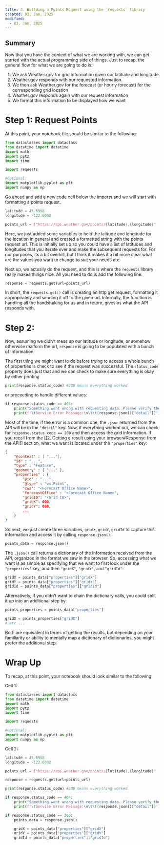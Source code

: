```yaml
---
title: 3. Building a Points Request using the `requests` library
created: 03, Jan, 2025
modified:
  - 03, Jan, 2025
---
```


## Summary

Now that you have the context of what we are working with, we can get started with the actual programming side of things. Just to recap, the general flow for what we are going to do is:

1. We ask Weather.gov for grid information given our latitude and longitude
2. Weather.gov responds with our requested information.
3. We then ask Weather.gov for the forecast (or hourly forecast) for the corresponding grid location
4. Weather.gov responds again with our request information
5. We format this information to be displayed how we want

# Step 1: Request Points

At this point, your notebook file should be similar to the following:

```py
from dataclasses import dataclass
from datetime import datetime
import math
import pytz
import time

import requests

#Optional:
import matplotlib.pyplot as plt
import numpy as np
```

Go ahead and add a new code cell below the imports and we will start with formatting a points request.

```py
latitude = 45.5958
longitude = -122.6092

points_url = f"https://api.weather.gov/points/{latitude},{longitude}"
```

Here, we just added some variables to hold the latitude and longitude for the location in general and created a formatted string with the points request url. This is initially set up so you could have a list of latitudes and longitudes that you iterate over and make the subsequent requests for. For our purposes, its a bit overkill, but I think it makes it a bit more clear what are the values you want to change to suit your needs are.

Next up, we actually do the request, and this is where the `requests` library really makes things nice. All you need to do is add the following line:

```py
response = requests.get(url=points_url)
```

In short, the `requests.get()` call is creating an http get request, formatting it appropriately and sending it off to the given url. Internally, the function is handling all the handshaking for us and in return, gives us what the API responds with.

# Step 2: 

Now, assuming we didn't mess up our latitude or longitude, or somehow otherwise malform the url, `response` is going to be populated with a bunch of information.

The first thing we might want to do before trying to access a whole bunch of properties is check to see if the request was successful. The `status_code` property does just that and we can check to make sure everything is okay by either printing 

```py
print(response.status_code) #200 means everything worked
```

or proceeding to handle different values:

```py
if response.status_code == 404:
    print("Something went wrong with requesting data. Please verify the latitude and longitude are correct before retrying.")
    print(f'\tService Error Message:\n\t\t{response.json()["detail"]}')
```

Most of the time, if the error is a common one, the `.json` returned from the API will be in the `"detail"` key.  Now, if everything worked out, we can check for `response.status_code == 200` and then access the grid information. If you recall from the [[2. Getting a result using your browser#Response from the API]] section, what we want is located under the `"properties"` key:

```json
{
	"@context" : [ "..."],
	"id" : "...",
	"type" : "Feature",
	"geometry" : { "..." },
	"properties" : {
		"@id" : "...",
		"@type" : "wx:Point",
		"cwa": "<Forecast Office Name>",
		"forecastOffice" : "<Forecast Office Name>",
		"gridID": "<Grid ID>",
		"gridX": 000,
		"gridY": 000,
		...
	}
}
```

So next, we just create three variables, `gridX`, `gridY`, `gridId` to capture this information and access it by calling `response.json()`.

```py
points_data = response.json()
```

The `.json()` call returns a dictionary of the information received from the API, organized in the format we saw in the browser. So, accessing what we want is as simple as specifying that we want to first look under the `"properties"` key, and then `"gridX"`, `"gridY"`, and `"gridId"`:

```py
gridX = points_data["properties"]["gridX"]
gridY = points_data["properties"]["gridY"]
gridId = points_data["properties"]["gridId"]
```

Alternatively, if you didn't want to chain the dictionary calls, you could split it up into an additional step by:

```py
points_properties = points_data["properties"]

gridX = points_properties["gridX"]
# etc ...
```

Both are equivalent in terms of getting the results, but depending on your familiarity or ability to mentally map a dictionary of dictionaries, you might prefer the additional step. 

# Wrap Up

To recap, at this point, your notebook should look similar to the following:

Cell 1:
```py
from dataclasses import dataclass
from datetime import datetime
import math
import pytz
import time

import requests

#Optional:
import matplotlib.pyplot as plt
import numpy as np
```

Cell 2:
```py
latitude = 45.5958
longitude = -122.6092

points_url = f"https://api.weather.gov/points/{latitude},{longitude}"

response = requests.get(url=points_url)

print(response.status_code) #200 means everything worked

if response.status_code == 404:
    print("Something went wrong with requesting data. Please verify the latitude and longitude are correct before retrying.")
    print(f'\tService Error Message:\n\t\t{response.json()["detail"]}')

if response.status_code == 200:
	points_data = response.json()

	gridX = points_data["properties"]["gridX"]
	gridY = points_data["properties"]["gridY"]
	gridId = points_data["properties"]["gridId"]
```



